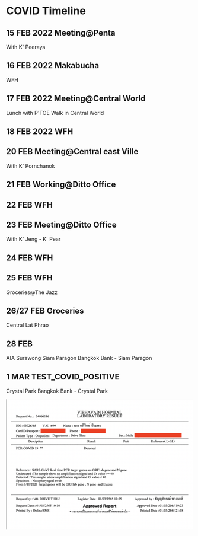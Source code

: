 # COVID Timeline

## 15 FEB 2022 Meeting@Penta
With K' Peeraya

## 16 FEB 2022 Makabucha
WFH

## 17 FEB 2022 Meeting@Central World
Lunch with P'TOE 
Walk in Central World

## 18 FEB 2022 WFH

## 20 FEB Meeting@Central east Ville
With K' Pornchanok

## 21 FEB Working@Ditto Office

## 22 FEB WFH

## 23 FEB Meeting@Ditto Office
With K' Jeng - K' Pear

## 24 FEB WFH

## 25 FEB WFH
Groceries@The Jazz 

## 26/27 FEB Groceries
Central Lat Phrao

## 28 FEB
AIA Surawong
Siam Paragon
Bangkok Bank - Siam Paragon

## 1 MAR TEST_COVID_POSITIVE
Crystal Park
Bangkok Bank - Crystal Park

![Covid](./covid.png)


